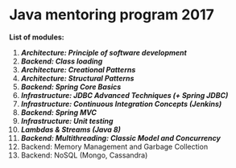 # Java mentoring program 2017

**List of modules:**

1. **_Architecture: Principle of software development_**
2. **_Backend: Class loading_**
3. **_Architecture: Creational Patterns_**
4. **_Architecture: Structural Patterns_**
5. **_Backend: Spring Core Basics_**
6. **_Infrastructure: JDBC  Advanced Techniques (+ Spring JDBC)_**
7. **_Infrastructure: Continuous Integration Concepts (Jenkins)_**
8. **_Backend: Spring MVC_**
9. **_Infrastructure: Unit testing_**
10. **_Lambdas & Streams (Java 8)_**
11. **_Backend: Multithreading: Classic Model and Concurrency_**
12. Backend: Memory Management and Garbage Collection
13. Backend: NoSQL (Mongo, Cassandra)
